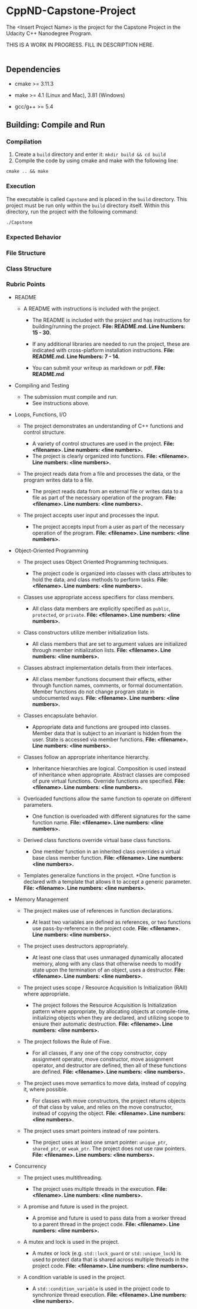 # CppND-Capstone-Project

The &lt;Insert Project Name&gt; is the project for the Capstone Project in the Udacity C++ Nanodegree Program. <br />

THIS IS A WORK IN PROGRESS. FILL IN DESCRIPTION HERE.<br /><br />

## Dependencies

* cmake >= 3.11.3

* make >= 4.1 (Linux and Mac), 3.81 (Windows)

* gcc/g++ >= 5.4

## Building: Compile and Run

### Compilation

1. Create a `build` directory and enter it: `mkdir build && cd build`
2. Compile the code by using cmake and make with the following line:
```
cmake .. && make
```
### Execution

The executable is called `Capstone` and is placed in the `build` directory. This project must be run only within the `build` directory itself. Within this directory, run the project with the following command:

```
./Capstone
```

### Expected Behavior



### File Structure



### Class Structure



### Rubric Points





* README
	* A README with instructions is included with the project.
		* The README is included with the project and has instructions for building/running the project. <strong>File: README.md. Line Numbers: 15 - 30.</strong>
		* If any additional libraries are needed to run the project, these are indicated with cross-platform installation instructions. <strong>File: README.md. Line Numbers: 7 - 14.</strong>

		* You can submit your writeup as markdown or pdf. <strong>File: README.md</strong>
	
* Compiling and Testing
	* The submission must compile and run.
		* See instructions above.

* Loops, Functions, I/O
	* The project demonstrates an understanding of C++ functions and control structure.
		* A variety of control structures are used in the project. <strong>File: &lt;filename&gt;. Line numbers: &lt;line numbers&gt;.</strong>
		* The project is clearly organized into functions. <strong>File: &lt;filename&gt;. Line numbers: &lt;line numbers&gt;.</strong>

	* The project reads data from a file and processes the data, or the program writes data to a file.
		* The project reads data from an external file or writes data to a file as part of the necessary operation of the program. <strong>File: &lt;filename&gt;. Line numbers: &lt;line numbers&gt;.</strong>
	
	* The project accepts user input and processes the input.
		* The project accepts input from a user as part of the necessary operation of the program. <strong>File: &lt;filename&gt;. Line numbers: &lt;line numbers&gt;.</strong>

* Object-Oriented Programming
	* The project uses Object Oriented Programming techniques.
		* The project code is organized into classes with class attributes to hold the data, and class methods to perform tasks. <strong>File: &lt;filename&gt;. Line numbers: &lt;line numbers&gt;.</strong>

	* Classes use appropriate access specifiers for class members.
		* All class data members are explicitly specified as `public`, `protected`, or `private`. <strong>File: &lt;filename&gt;. Line numbers: &lt;line numbers&gt;.</strong>

	* Class constructors utilize member initialization lists.
		* All class members that are set to argument values are initialized through member initialization lists. <strong>File: &lt;filename&gt;. Line numbers: &lt;line numbers&gt;.</strong>

	* Classes abstract implementation details from their interfaces.
		* All class member functions document their effects, either through function names, comments, or formal documentation. Member functions do not change program state in undocumented ways. <strong>File: &lt;filename&gt;. Line numbers: &lt;line numbers&gt;.</strong>

	* Classes encapsulate behavior.
		* Appropriate data and functions are grouped into classes. Member data that is subject to an invariant is hidden from the user. State is accessed via member functions. <strong>File: &lt;filename&gt;. Line numbers: &lt;line numbers&gt;.</strong>

	* Classes follow an appropriate inheritance hierarchy.
		* Inheritance hierarchies are logical. Composition is used instead of inheritance when appropriate. Abstract classes are composed of pure virtual functions. Override functions are specified. <strong>File: &lt;filename&gt;. Line numbers: &lt;line numbers&gt;.</strong>

	* Overloaded functions allow the same function to operate on different parameters.
		* One function is overloaded with different signatures for the same function name. <strong>File: &lt;filename&gt;. Line numbers: &lt;line numbers&gt;.</strong>

	* Derived class functions override virtual base class functions.
		* One member function in an inherited class overrides a virtual base class member function. <strong>File: &lt;filename&gt;. Line numbers: &lt;line numbers&gt;.</strong>

	* Templates generalize functions in the project.
		*One function is declared with a template that allows it to accept a generic parameter. <strong>File: &lt;filename&gt;. Line numbers: &lt;line numbers&gt;.</strong>

* Memory Management
	* The project makes use of references in function declarations.
		* At least two variables are defined as references, or two functions use pass-by-reference in the project code. <strong>File: &lt;filename&gt;. Line numbers: &lt;line numbers&gt;.</strong>
	* The project uses destructors appropriately.
		* At least one class that uses unmanaged dynamically allocated memory, along with any class that otherwise needs to modify state upon the termination of an object, uses a destructor. <strong>File: &lt;filename&gt;. Line numbers: &lt;line numbers&gt;.</strong>
	* The project uses scope / Resource Acquisition Is Initialization (RAII) where appropriate.
		* The project follows the Resource Acquisition Is Initialization pattern where appropriate, by allocating objects at compile-time, initializing objects when they are declared, and utilizing scope to ensure their automatic destruction. <strong>File: &lt;filename&gt;. Line numbers: &lt;line numbers&gt;.</strong>
	* The project follows the Rule of Five.
		* For all classes, if any one of the copy constructor, copy assignment operator, move constructor, move assignment operator, and destructor are defined, then all of these functions are defined. <strong>File: &lt;filename&gt;. Line numbers: &lt;line numbers&gt;.</strong>
	* The project uses move semantics to move data, instead of copying it, where possible.
		* For classes with move constructors, the project returns objects of that class by value, and relies on the move constructor, instead of copying the object. <strong>File: &lt;filename&gt;. Line numbers: &lt;line numbers&gt;.</strong>

	* The project uses smart pointers instead of raw pointers.
		* The project uses at least one smart pointer: `unique_ptr`, `shared_ptr`, or `weak_ptr`. The project does not use raw pointers. <strong>File: &lt;filename&gt;. Line numbers: &lt;line numbers&gt;.</strong>

* Concurrency
	* The project uses multithreading.
		* The project uses multiple threads in the execution. <strong>File: &lt;filename&gt;. Line numbers: &lt;line numbers&gt;.</strong>
	
	* A promise and future is used in the project.
		* A promise and future is used to pass data from a worker thread to a parent thread in the project code. <strong>File: &lt;filename&gt;. Line numbers: &lt;line numbers&gt;.</strong>

	* A mutex and lock is used in the project.
		* A mutex or lock (e.g. `std::lock_guard` or `std::unique_lock`) is used to protect data that is shared across multiple threads in the project code. <strong>File: &lt;filename&gt;. Line numbers: &lt;line numbers&gt;.</strong>
	* A condition variable is used in the project.
		* A `std::condition_variable` is used in the project code to synchronize thread execution. <strong>File: &lt;filename&gt;. Line numbers: &lt;line numbers&gt;.</strong>
